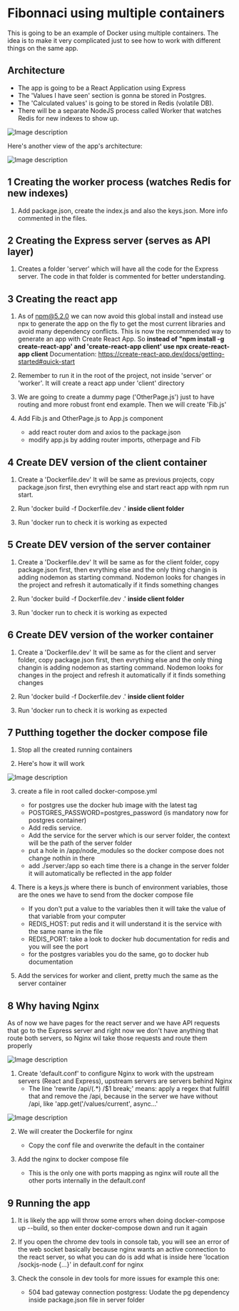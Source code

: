 Fibonnaci using multiple containers
===================================

This is going to be an example of Docker using multiple containers. The idea is to make it very complicated just to see how to work with different things on the same app. 

Architecture
------------
* The app is going to be a React Application using Express
* The 'Values I have seen' section is gonna be stored in Postgres.
* The 'Calculated values' is going to be stored in Redis (volatile DB).
* There will be a separate NodeJS process called Worker that watches Redis for new indexes to show up. 

![Image description](https://github.com/jorgeautomation/Docker_multicontainers/blob/master/architecture.png)

Here's another view of the app's architecture:

![Image description](https://github.com/jorgeautomation/Docker_multicontainers/blob/master/architecture2.png)

1 Creating the worker process (watches Redis for new indexes)
-------------------------------------------------------------

1. Add package.json, create the index.js and also the keys.json. More info commented in the files. 


2 Creating the Express server (serves as API layer)
-------------------------------------------------------------

1. Creates a folder 'server' which will have all the code for the Express server. The code in that folder is commented for better understanding.

3 Creating the react app
------------------------

1.  As of npm@5.2.0 we can now avoid this global install and instead use npx to generate the app on the fly to get the most current libraries and avoid many dependency conflicts. This is now the recommended way to generate an app with Create React App. So **instead of "npm install -g create-react-app' and 'create-react-app client' use npx create-react-app client** Documentation: https://create-react-app.dev/docs/getting-started#quick-start

2. Remember to run it in the root of the project, not inside 'server' or 'worker'. It will create a react app under 'client' directory

3. We are going to create a dummy page ('OtherPage.js') just to have routing and more robust front end example. Then we will create 'Fib.js'

4. Add Fib.js and OtherPage.js to App.js component
    - add react router dom and axios to the package.json
    - modify app.js by adding router imports, otherpage and Fib

4 Create DEV version of the client container
------------------------------

1. Create a 'Dockerfile.dev' It will be same as previous projects, copy package.json first, then evrything else and start react app with npm run start.

2. Run 'docker build -f Dockerfile.dev .' **inside client folder**

3. Run 'docker run <containeridfrompreviousstep> to check it is working as expected


5 Create DEV version of the server container
------------------------------

1. Create a 'Dockerfile.dev' It will be same as for the client folder, copy package.json first, then evrything else and the only thing changin is adding nodemon as starting command. Nodemon looks for changes in the project and refresh it automatically if it finds something changes

2. Run 'docker build -f Dockerfile.dev .' **inside client folder**

3. Run 'docker run <containeridfrompreviousstep> to check it is working as expected

6 Create DEV version of the worker container
------------------------------

1. Create a 'Dockerfile.dev' It will be same as for the client and server folder, copy package.json first, then evrything else and the only thing changin is adding nodemon as starting command. Nodemon looks for changes in the project and refresh it automatically if it finds something changes

2. Run 'docker build -f Dockerfile.dev .' **inside client folder**

3. Run 'docker run <containeridfrompreviousstep> to check it is working as expected


7 Putthing together the docker compose file
-----------------------------------------

1. Stop all the created running containers

2. Here's how it will work

![Image description](https://github.com/jorgeautomation/Docker_multicontainers/blob/master/architecture3.png)

3. create a file in root called docker-compose.yml
    - for postgres use the docker hub image with the latest tag
    - POSTGRES_PASSWORD=postgres_password (is mandatory now for postgres container)
    - Add redis service.
    - Add the service for the server which is our server folder, the context will be the path of the server folder
    - put a hole in /app/node_modules so the docker compose does not change nothin in there
    - add ./server:/app so each time there is a change in the server folder it will automatically be reflected in the app folder 

4. There is a keys.js where there is bunch of environment variables, those are the ones we have to send from the docker compose file
    - If you don't put a value to the variables then it will take the value of that variable from your computer
    - REDIS_HOST: put redis and it will understand it is the service with the same name in the file
    - REDIS_PORT: take a look to docker hub documentation for redis and you will see the port
    - for the postgres variables you do the same, go to docker hub documentation

5. Add the services for worker and client, pretty much the same as the server container


8 Why having Nginx
------------------

As of now we have pages for the react server and we have API requests that go to the Express server and right now we don't have anything that route both servers, so Nginx wil take those requests and route them properly

![Image description](https://github.com/jorgeautomation/Docker_multicontainers/blob/master/architecture4.png)

1. Create 'default.conf' to configure Nginx to work with the upstream servers (React and Express), upstream servers are servers behind Nginx
    - The line 'rewrite /api/(.*) /$1 break;' means: apply a regex that fullfill that and remove the /api, because in the server we have without /api, like 'app.get('/values/current', async...'

![Image description](https://github.com/jorgeautomation/Docker_multicontainers/blob/master/architecture5.png)

2. We will creater the Dockerfile for nginx
    - Copy the conf file and overwrite the default in the container

3. Add the nginx to docker compose file
    - This is the only one with ports mapping as nginx will route all the other ports internally in the default.conf

9 Running the app
-----------------

1. It is likely the app will throw some errors when doing docker-compose up --build, so then enter docker-compose down and run it again

2. If you open the chrome dev tools in console tab, you will see an error of the web socket basically because nginx wants an active connection to the react server, so what you can do is add what is inside here 'location /sockjs-node {...}' in default.conf for nginx

3. Check the console in dev tools for more issues for example this one: 
    - 504 bad gateway connection postgress: Uodate the pg dependency inside package.json file in server folder



